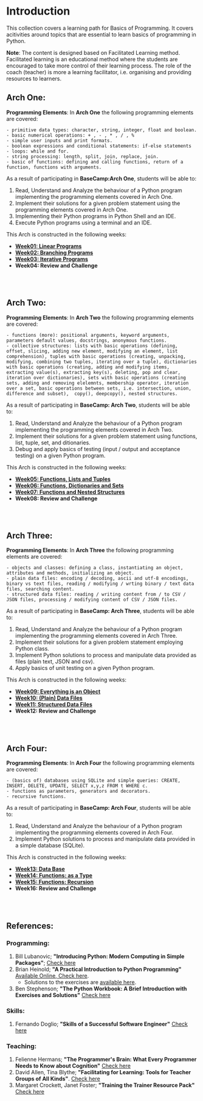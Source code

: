 # Introduction

This collection covers a learning path for Basics of Programming. It covers acitivities around topics that are essential to learn basics of programming in Python.

**Note**: The content is designed based on Facilitated Learning method. Facilitated learning is an educational method where the students are encouraged to take more control of their learning process. The role of the coach (teacher) is more a learning facilitator, i.e. organising and providing resources to learners.

## Arch One:
**Programming Elements**: In **Arch One** the following programming elements are covered:

	- primitive data types: character, string, integer, float and boolean.
	- basic numerical operations: + , - , * , / , %
	- simple user inputs and print formats.
	- boolean expressions and conditional statements: if-else statements
	- loops: while and for.
	- string processing: length, split, join, replace, join.
	- basic of functions: defining and calling functions, return of a function, functions with arguments.


As a result of participating in **BaseCamp:Arch One**, students will be able to:

1. Read, Understand and Analyze the behaviour of a Python program implementing the programming elements covered in Arch One.
2. Implement their solutions for a given problem statement using the programming elements covered in Arch One.
3. Implementing their Python programs in Python Shell and an IDE.
4. Execute Python programs using a terminal and an IDE.

This Arch is constructed in the following weeks:

- [**Week01: Linear Programs**](./week01/inf-bc-w01-python.md) 
- [**Week02: Branching Programs**](./week02/inf-bc-w02-python.md) 
- [**Week03: Iterative Programs**](./week03/inf-bc-w03-python.md) 
- **Week04: Review and Challenge**


<br><br>

## Arch Two:

**Programming Elements**: In **Arch Two** the following programming elements are covered:

	- functions (more): positional arguments, keyword arguments, parameters default values, docstrings, anonymous functions.
	- collective structures: lists with basic operations (defining, offset, slicing, adding new element, modifying an element, list comprehension), tuples with basic operations (creating, unpacking, modifying, combining two tuples, iterating over a tuple), dictionaries with basic operations (creating, adding and modifying items,  extracting value(s), extracting key(s), deleting, pop and clear, iteration over dictionaries), sets with basic operations (creating sets, adding and removing elelemnts, membership operator, iteration over a set, basic operations between sets, i.e. intersection, union, difference and subset),  copy(), deepcopy(), nested structures.

As a result of participating in **BaseCamp: Arch Two**, students will be able to:

1. Read, Understand and Analyze the behaviour of a Python program implementing the programming elements covered in Arch Two.
2. Implement their solutions for a given problem statement using functions, list, tuple, set, and ditionaries.
3. Debug and apply basics of testing (input / output and acceptance testing) on a given Python program.


This Arch is constructed in the following weeks:

- [**Week05: Functions, Lists and Tuples**](./week05/inf-bc-w05-python.md) 
- [**Week06: Functions, Dictionaries and Sets**](./week06/inf-bc-w06-python.md) 
- [**Week07: Functions and Nested Structures**](./week07/inf-bc-w07-python.md) 
- **Week08: Review and Challenge**

<br><br>

## Arch Three:

**Programming Elements**: In **Arch Three** the following programming elements are covered:

	- objects and classes: defining a class, instantiating an object, attributes and methods, initializing an object.
	- plain data files: encoding / decoding, ascii and utf-8 encodings, binary vs text files, reading / modifying / wrting binary / text data files, searching content.
	- structured data files: reading / writing content from / to CSV / JSON files, processing / modifying content of CSV / JSON files.

As a result of participating in **BaseCamp: Arch Three**, students will be able to:

1. Read, Understand and Analyze the behaviour of a Python program implementing the programming elements covered in Arch Three.
2. Implement their solutions for a given problem statement employing Python class.
3. Implement Python solutions to process and manipulate data provided as files (plain text, JSON and csv). 
4. Apply basics of unit testing on a given Python program.


This Arch is constructed in the following weeks:

- [**Week09: Everything is an Object**](./week09/inf-bc-w09-python.md) 
- [**Week10: (Plain) Data Files**](./week10/inf-bc-w10-python.md) 
- [**Week11: Structured Data Files**](./week11/inf-bc-w11-python.md) 
- **Week12: Review and Challenge**

<br><br>

## Arch Four:

**Programming Elements**: In **Arch Four** the following programming elements are covered:

	- (basics of) databases using SQLite and simple queries: CREATE, INSERT, DELETE, UPDATE, SELECT x,y,z FROM t WHERE c.
	- functions as parameters, generators and decorators.
	- recursive functions.

As a result of participating in **BaseCamp: Arch Four**, students will be able to:

1. Read, Understand and Analyze the behaviour of a Python program implementing the programming elements covered in Arch Four.
2. Implement Python solutions to process and manipulate data provided in a simple database (SQLite). 

This Arch is constructed in the following weeks:

- [**Week13: Data Base**](./week13/inf-bc-w13-python.md) 
- [**Week14: Functions: as a Type**](./week14/inf-bc-w14-python.md) 
- [**Week15: Functions: Recursion**](./week15/inf-bc-w15-python.md) 
- **Week16: Review and Challenge**

<br><br>


## References:
### Programming:
1. Bill Lubanovic; **"Introducing Python: Modern Computing in Simple Packages"**; [Check here](https://www.oreilly.com/library/view/introducing-python-2nd/9781492051374/) 
2. Brian Heinold; **"A Practical Introduction to Python Programming"** [Available Online, Check here](https://www.brianheinold.net/python/python_book.html).
	- Solutions to the exercises are [available here](https://github.com/henrytirla/Practical-Introduction-to-python).
3. Ben Stephenson; **"The Python Workbook: A Brief Introduction with Exercises and Solutions"** [Check here](https://link.springer.com/book/10.1007/978-3-319-14240-1)


### Skills:

1. Fernando Doglio; **"Skills of a Successful Software Engineer"** [Check here](https://www.manning.com/books/skills-of-a-successful-software-engineer?query=skills%20software%20engineers)

### Teaching:
1. Felienne Hermans; **"The Programmer's Brain: What Every Programmer Needs to Know about Cognition"** [Check here](https://www.amazon.com/Programmers-Brain-every-programmer-cognition/dp/1617298670)
2. David Allen, Tina Blythe; **"Facilitating for Learning: Tools for Teacher Groups of All Kinds"**. [Check here](https://www.amazon.com/Facilitating-Learning-Tools-Teacher-Groups/dp/0807757381)
3. Margaret Crockett, Janet Foster; **"Training the Trainer Resource Pack"** [Check here](http://www.ica-sae.org/trainer/english/index.htmArch)

